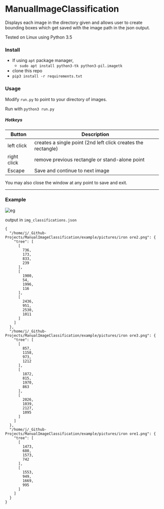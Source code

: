 # ManualImageClassification

Displays each image in the directory given and allows user to create bounding boxes
which get saved with the image path in the json output.

Tested on Linux using Python 3.5

### Install 

- If using `apt` package manager,
    - `sudo apt install python3-tk python3-pil.imagetk`
- clone this repo
- `pip3 install -r requirements.txt`

### Usage

Modify `run.py` to point to your directory of images.

Run with `python3 run.py`

##### Hotkeys

| Button | Description |
| --- | --- |
| left click | creates a single point (2nd left click creates the rectangle) |
| right click | remove previous rectangle or stand-alone point |
| Escape | Save and continue to next image |

You may also close the window at any point to save and exit.

---

### Example

![eg](https://gfycat.com/VictoriousIncomparableAfricanjacana)

output in `img_classifications.json`

```bazaar
{
  "/home/j/_Github-Projects/ManualImageClassification/example/pictures/iron ore2.png": {
    "tree": [
      [
        736,
        173,
        833,
        239
      ],
      [
        1900,
        54,
        1996,
        116
      ],
      [
        2436,
        951,
        2530,
        1011
      ]
    ]
  },
  "/home/j/_Github-Projects/ManualImageClassification/example/pictures/iron ore3.png": {
    "tree": [
      [
        857,
        1158,
        973,
        1212
      ],
      [
        1872,
        815,
        1970,
        863
      ],
      [
        2026,
        1039,
        2127,
        1095
      ]
    ]
  },
  "/home/j/_Github-Projects/ManualImageClassification/example/pictures/iron ore1.png": {
    "tree": [
      [
        1473,
        680,
        1573,
        742
      ],
      [
        1553,
        949,
        1669,
        995
      ]
    ]
  }
}
```
